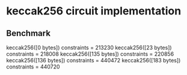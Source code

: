 # keccak256 circuit implementation

## Benchmark

keccak256([0 bytes]) constraints = 213230
keccak256([23 bytes]) constraints = 218008
keccak256([135 bytes]) constraints = 220856
keccak256([136 bytes]) constraints = 440472
keccak256([183 bytes]) constraints = 440720

